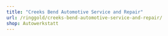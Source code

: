```yaml
---
title: "Creeks Bend Automotive Service and Repair"
url: /ringgold/creeks-bend-automotive-service-and-repair/
shop: Autowerkstatt
---
```

